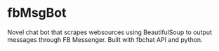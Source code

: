 # fbMsgBot
Novel chat bot that scrapes websources using BeautifulSoup to output messages through FB Messenger. Built with fbchat API and python.
